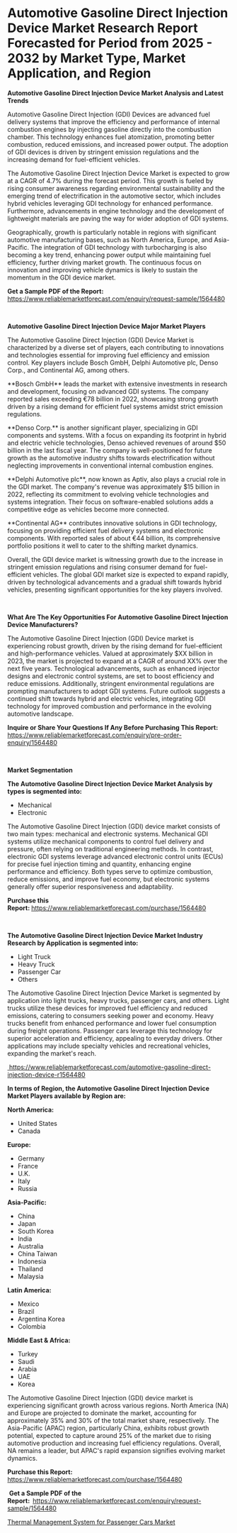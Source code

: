 <p><h1>Automotive Gasoline Direct Injection Device Market Research Report Forecasted for Period from 2025 -  2032 by Market Type, Market Application, and Region</h1></p><p><strong>Automotive Gasoline Direct Injection Device Market Analysis and Latest Trends</strong></p>
<p><p>Automotive Gasoline Direct Injection (GDI) Devices are advanced fuel delivery systems that improve the efficiency and performance of internal combustion engines by injecting gasoline directly into the combustion chamber. This technology enhances fuel atomization, promoting better combustion, reduced emissions, and increased power output. The adoption of GDI devices is driven by stringent emission regulations and the increasing demand for fuel-efficient vehicles.</p><p>The Automotive Gasoline Direct Injection Device Market is expected to grow at a CAGR of 4.7% during the forecast period. This growth is fueled by rising consumer awareness regarding environmental sustainability and the emerging trend of electrification in the automotive sector, which includes hybrid vehicles leveraging GDI technology for enhanced performance. Furthermore, advancements in engine technology and the development of lightweight materials are paving the way for wider adoption of GDI systems. </p><p>Geographically, growth is particularly notable in regions with significant automotive manufacturing bases, such as North America, Europe, and Asia-Pacific. The integration of GDI technology with turbocharging is also becoming a key trend, enhancing power output while maintaining fuel efficiency, further driving market growth. The continuous focus on innovation and improving vehicle dynamics is likely to sustain the momentum in the GDI device market.</p></p>
<p><strong>Get a Sample PDF of the Report:&nbsp;</strong> <a href="https://www.reliablemarketforecast.com/enquiry/request-sample/1564480?utm_campaign=2736&utm_medium=2&utm_source=Github&utm_content=ia&utm_term=30032025&utm_id=automotive-gasoline-direct-injection-device">https://www.reliablemarketforecast.com/enquiry/request-sample/1564480</a></p>
<p>&nbsp;</p>
<p><strong>Automotive Gasoline Direct Injection Device Major Market Players</strong></p>
<p><p>The Automotive Gasoline Direct Injection (GDI) Device Market is characterized by a diverse set of players, each contributing to innovations and technologies essential for improving fuel efficiency and emission control. Key players include Bosch GmbH, Delphi Automotive plc, Denso Corp., and Continental AG, among others.</p><p>**Bosch GmbH** leads the market with extensive investments in research and development, focusing on advanced GDI systems. The company reported sales exceeding €78 billion in 2022, showcasing strong growth driven by a rising demand for efficient fuel systems amidst strict emission regulations.</p><p>**Denso Corp.** is another significant player, specializing in GDI components and systems. With a focus on expanding its footprint in hybrid and electric vehicle technologies, Denso achieved revenues of around $50 billion in the last fiscal year. The company is well-positioned for future growth as the automotive industry shifts towards electrification without neglecting improvements in conventional internal combustion engines.</p><p>**Delphi Automotive plc**, now known as Aptiv, also plays a crucial role in the GDI market. The company's revenue was approximately $15 billion in 2022, reflecting its commitment to evolving vehicle technologies and systems integration. Their focus on software-enabled solutions adds a competitive edge as vehicles become more connected.</p><p>**Continental AG** contributes innovative solutions in GDI technology, focusing on providing efficient fuel delivery systems and electronic components. With reported sales of about €44 billion, its comprehensive portfolio positions it well to cater to the shifting market dynamics.</p><p>Overall, the GDI device market is witnessing growth due to the increase in stringent emission regulations and rising consumer demand for fuel-efficient vehicles. The global GDI market size is expected to expand rapidly, driven by technological advancements and a gradual shift towards hybrid vehicles, presenting significant opportunities for the key players involved.</p></p>
<p>&nbsp;</p>
<p><strong>What Are The Key Opportunities For Automotive Gasoline Direct Injection Device Manufacturers?</strong></p>
<p><p>The Automotive Gasoline Direct Injection (GDI) Device market is experiencing robust growth, driven by the rising demand for fuel-efficient and high-performance vehicles. Valued at approximately $XX billion in 2023, the market is projected to expand at a CAGR of around XX% over the next five years. Technological advancements, such as enhanced injector designs and electronic control systems, are set to boost efficiency and reduce emissions. Additionally, stringent environmental regulations are prompting manufacturers to adopt GDI systems. Future outlook suggests a continued shift towards hybrid and electric vehicles, integrating GDI technology for improved combustion and performance in the evolving automotive landscape.</p></p>
<p><strong>Inquire or Share Your Questions If Any Before Purchasing This Report:</strong> <a href="https://www.reliablemarketforecast.com/enquiry/pre-order-enquiry/1564480?utm_campaign=2736&utm_medium=2&utm_source=Github&utm_content=ia&utm_term=30032025&utm_id=automotive-gasoline-direct-injection-device">https://www.reliablemarketforecast.com/enquiry/pre-order-enquiry/1564480</a></p>
<p>&nbsp;</p>
<p><strong>Market Segmentation</strong></p>
<p><strong>The Automotive Gasoline Direct Injection Device Market Analysis by types is segmented into:</strong></p>
<p><ul><li>Mechanical</li><li>Electronic</li></ul></p>
<p><p>The Automotive Gasoline Direct Injection (GDI) device market consists of two main types: mechanical and electronic systems. Mechanical GDI systems utilize mechanical components to control fuel delivery and pressure, often relying on traditional engineering methods. In contrast, electronic GDI systems leverage advanced electronic control units (ECUs) for precise fuel injection timing and quantity, enhancing engine performance and efficiency. Both types serve to optimize combustion, reduce emissions, and improve fuel economy, but electronic systems generally offer superior responsiveness and adaptability.</p></p>
<p><strong>Purchase this Report:&nbsp;</strong><a href="https://www.reliablemarketforecast.com/purchase/1564480?utm_campaign=2736&utm_medium=2&utm_source=Github&utm_content=ia&utm_term=30032025&utm_id=automotive-gasoline-direct-injection-device">https://www.reliablemarketforecast.com/purchase/1564480</a></p>
<p>&nbsp;</p>
<p><strong>The Automotive Gasoline Direct Injection Device Market Industry Research by Application is segmented into:</strong></p>
<p><ul><li>Light Truck</li><li>Heavy Truck</li><li>Passenger Car</li><li>Others</li></ul></p>
<p><p>The Automotive Gasoline Direct Injection Device Market is segmented by application into light trucks, heavy trucks, passenger cars, and others. Light trucks utilize these devices for improved fuel efficiency and reduced emissions, catering to consumers seeking power and economy. Heavy trucks benefit from enhanced performance and lower fuel consumption during freight operations. Passenger cars leverage this technology for superior acceleration and efficiency, appealing to everyday drivers. Other applications may include specialty vehicles and recreational vehicles, expanding the market's reach.</p></p>
<p><a href="https://www.reliablemarketforecast.com/automotive-gasoline-direct-injection-device-r1564480?utm_campaign=2736&utm_medium=2&utm_source=Github&utm_content=ia&utm_term=30032025&utm_id=automotive-gasoline-direct-injection-device">&nbsp;https://www.reliablemarketforecast.com/automotive-gasoline-direct-injection-device-r1564480</a></p>
<p><strong>In terms of Region, the Automotive Gasoline Direct Injection Device Market Players available by Region are:</strong></p>
<p>
    <p> <strong> North America: </strong>
        <ul>
            <li>United States</li>
            <li>Canada</li>
        </ul>
        </p> 
    <p> <strong> Europe: </strong>
        <ul>
            <li>Germany</li>
            <li>France</li>
            <li>U.K.</li>
            <li>Italy</li>
            <li>Russia</li>
        </ul>
        </p> 
    <p> <strong> Asia-Pacific: </strong>
        <ul>
            <li>China</li>
            <li>Japan</li>
            <li>South Korea</li>
            <li>India</li>
            <li>Australia</li>
            <li>China Taiwan</li>
            <li>Indonesia</li>
            <li>Thailand</li>
            <li>Malaysia</li>
        </ul>
        </p> 
    <p> <strong> Latin America: </strong>
        <ul>
            <li>Mexico</li>
            <li>Brazil</li>
            <li>Argentina Korea</li>
            <li>Colombia</li>
        </ul>
        </p> 
    <p> <strong> Middle East & Africa: </strong>
        <ul>
            <li>Turkey</li>
            <li>Saudi</li>
            <li>Arabia</li>
            <li>UAE</li>
            <li>Korea</li>
        </ul>
    </p>
    </p>
<p><p>The Automotive Gasoline Direct Injection (GDI) device market is experiencing significant growth across various regions. North America (NA) and Europe are projected to dominate the market, accounting for approximately 35% and 30% of the total market share, respectively. The Asia-Pacific (APAC) region, particularly China, exhibits robust growth potential, expected to capture around 25% of the market due to rising automotive production and increasing fuel efficiency regulations. Overall, NA remains a leader, but APAC's rapid expansion signifies evolving market dynamics.</p></p>
<p><strong>Purchase this Report: </strong><a href="https://www.reliablemarketforecast.com/purchase/1564480?utm_campaign=2736&utm_medium=2&utm_source=Github&utm_content=ia&utm_term=30032025&utm_id=automotive-gasoline-direct-injection-device">https://www.reliablemarketforecast.com/purchase/1564480</a></p>
<p>&nbsp;<strong>Get a Sample PDF of the Report:&nbsp;&nbsp;</strong><a href="https://www.reliablemarketforecast.com/enquiry/request-sample/1564480?utm_campaign=2736&utm_medium=2&utm_source=Github&utm_content=ia&utm_term=30032025&utm_id=automotive-gasoline-direct-injection-device">https://www.reliablemarketforecast.com/enquiry/request-sample/1564480</a></p>
<p><strong></strong></p>
<p><p><a href="https://github.com/meuskocov/Market-Research-Report-List-1/blob/main/thermal-management-system-for-passenger-cars-market.md?utm_campaign=2736&utm_medium=2&utm_source=Github&utm_content=ia&utm_term=30032025&utm_id=automotive-gasoline-direct-injection-device">Thermal Management System for Passenger Cars Market</a></p></p>